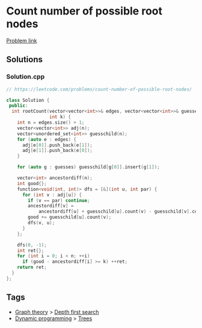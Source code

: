 # Count number of possible root nodes

[Problem link](https://leetcode.com/problems/count-number-of-possible-root-nodes/)

## Solutions


### Solution.cpp
```cpp
// https://leetcode.com/problems/count-number-of-possible-root-nodes/

class Solution {
 public:
  int rootCount(vector<vector<int>>& edges, vector<vector<int>>& guesses,
                int k) {
    int n = edges.size() + 1;
    vector<vector<int>> adj(n);
    vector<unordered_set<int>> guesschild(n);
    for (auto e : edges) {
      adj[e[0]].push_back(e[1]);
      adj[e[1]].push_back(e[0]);
    }

    for (auto g : guesses) guesschild[g[0]].insert(g[1]);

    vector<int> ancestordiff(n);
    int good{};
    function<void(int, int)> dfs = [&](int u, int par) {
      for (int v : adj[u]) {
        if (v == par) continue;
        ancestordiff[v] =
            ancestordiff[u] + guesschild[u].count(v) - guesschild[v].count(u);
        good += guesschild[u].count(v);
        dfs(v, u);
      }
    };

    dfs(0, -1);
    int ret{};
    for (int i = 0; i < n; ++i)
      if (good - ancestordiff[i] >= k) ++ret;
    return ret;
  }
};
```
## Tags

* [Graph theory](/Collections/graph-theory.md#graph-theory) > [Depth first search](/Collections/graph-theory.md#depth-first-search)
* [Dynamic programming](/Collections/dynamic-programming.md#dynamic-programming) > [Trees](/Collections/dynamic-programming.md#trees)
